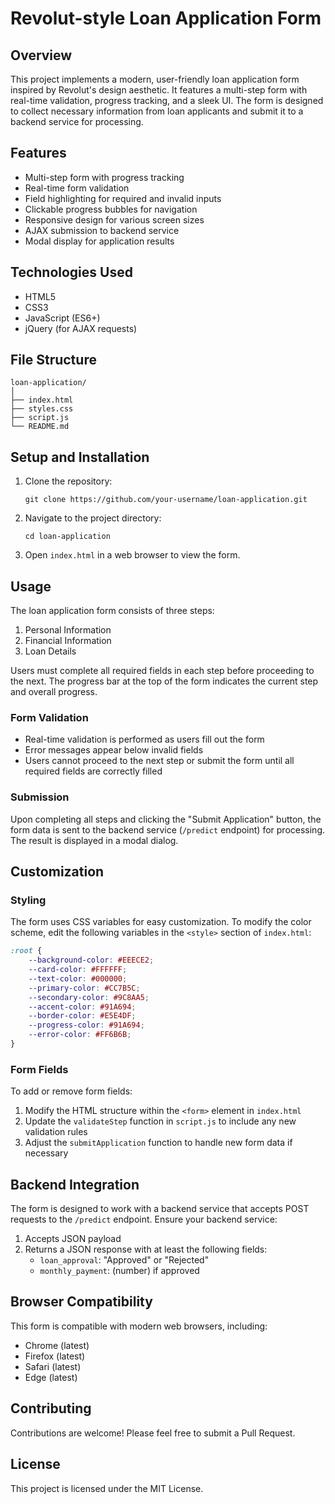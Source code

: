 # Revolut-style Loan Application Form

## Overview

This project implements a modern, user-friendly loan application form inspired by Revolut's design aesthetic. It features a multi-step form with real-time validation, progress tracking, and a sleek UI. The form is designed to collect necessary information from loan applicants and submit it to a backend service for processing.

## Features

- Multi-step form with progress tracking
- Real-time form validation
- Field highlighting for required and invalid inputs
- Clickable progress bubbles for navigation
- Responsive design for various screen sizes
- AJAX submission to backend service
- Modal display for application results

## Technologies Used

- HTML5
- CSS3
- JavaScript (ES6+)
- jQuery (for AJAX requests)

## File Structure

```
loan-application/
│
├── index.html
├── styles.css
├── script.js
└── README.md
```

## Setup and Installation

1. Clone the repository:
   ```
   git clone https://github.com/your-username/loan-application.git
   ```

2. Navigate to the project directory:
   ```
   cd loan-application
   ```

3. Open `index.html` in a web browser to view the form.

## Usage

The loan application form consists of three steps:

1. Personal Information
2. Financial Information
3. Loan Details

Users must complete all required fields in each step before proceeding to the next. The progress bar at the top of the form indicates the current step and overall progress.

### Form Validation

- Real-time validation is performed as users fill out the form
- Error messages appear below invalid fields
- Users cannot proceed to the next step or submit the form until all required fields are correctly filled

### Submission

Upon completing all steps and clicking the "Submit Application" button, the form data is sent to the backend service (`/predict` endpoint) for processing. The result is displayed in a modal dialog.

## Customization

### Styling

The form uses CSS variables for easy customization. To modify the color scheme, edit the following variables in the `<style>` section of `index.html`:

```css
:root {
    --background-color: #EEECE2;
    --card-color: #FFFFFF;
    --text-color: #000000;
    --primary-color: #CC7B5C;
    --secondary-color: #9C8AA5;
    --accent-color: #91A694;
    --border-color: #E5E4DF;
    --progress-color: #91A694;
    --error-color: #FF6B6B;
}
```

### Form Fields

To add or remove form fields:

1. Modify the HTML structure within the `<form>` element in `index.html`
2. Update the `validateStep` function in `script.js` to include any new validation rules
3. Adjust the `submitApplication` function to handle new form data if necessary

## Backend Integration

The form is designed to work with a backend service that accepts POST requests to the `/predict` endpoint. Ensure your backend service:

1. Accepts JSON payload
2. Returns a JSON response with at least the following fields:
   - `loan_approval`: "Approved" or "Rejected"
   - `monthly_payment`: (number) if approved

## Browser Compatibility

This form is compatible with modern web browsers, including:

- Chrome (latest)
- Firefox (latest)
- Safari (latest)
- Edge (latest)

## Contributing

Contributions are welcome! Please feel free to submit a Pull Request.

## License

This project is licensed under the MIT License.
